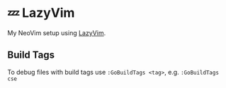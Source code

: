 # 💤 LazyVim

My NeoVim setup using [LazyVim](https://github.com/LazyVim/LazyVim).

## Build Tags 

To debug files with build tags use `:GoBuildTags <tag>`, e.g. `:GoBuildTags cse`
